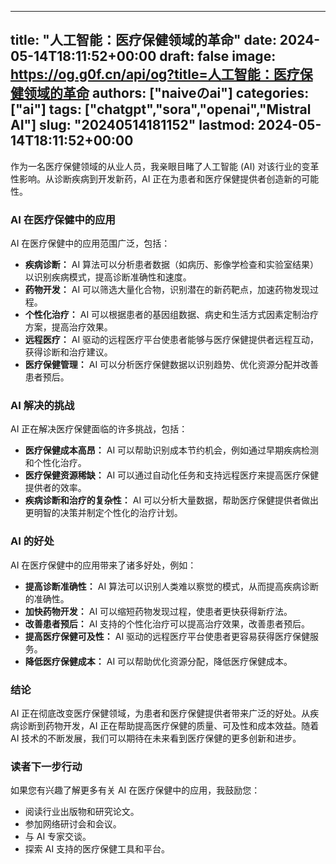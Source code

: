 
---
title: "人工智能：医疗保健领域的革命"
date: 2024-05-14T18:11:52+00:00
draft: false
image: https://og.g0f.cn/api/og?title=人工智能：医疗保健领域的革命
authors: ["naiveのai"]
categories: ["ai"]
tags: ["chatgpt","sora","openai","Mistral AI"]
slug: "20240514181152"
lastmod: 2024-05-14T18:11:52+00:00
---
作为一名医疗保健领域的从业人员，我亲眼目睹了人工智能 (AI) 对该行业的变革性影响。从诊断疾病到开发新药，AI 正在为患者和医疗保健提供者创造新的可能性。

### AI 在医疗保健中的应用

AI 在医疗保健中的应用范围广泛，包括：

- **疾病诊断：** AI 算法可以分析患者数据（如病历、影像学检查和实验室结果）以识别疾病模式，提高诊断准确性和速度。
- **药物开发：** AI 可以筛选大量化合物，识别潜在的新药靶点，加速药物发现过程。
- **个性化治疗：** AI 可以根据患者的基因组数据、病史和生活方式因素定制治疗方案，提高治疗效果。
- **远程医疗：** AI 驱动的远程医疗平台使患者能够与医疗保健提供者远程互动，获得诊断和治疗建议。
- **医疗保健管理：** AI 可以分析医疗保健数据以识别趋势、优化资源分配并改善患者预后。

### AI 解决的挑战

AI 正在解决医疗保健面临的许多挑战，包括：

- **医疗保健成本高昂：** AI 可以帮助识别成本节约机会，例如通过早期疾病检测和个性化治疗。
- **医疗保健资源稀缺：** AI 可以通过自动化任务和支持远程医疗来提高医疗保健提供者的效率。
- **疾病诊断和治疗的复杂性：** AI 可以分析大量数据，帮助医疗保健提供者做出更明智的决策并制定个性化的治疗计划。

### AI 的好处

AI 在医疗保健中的应用带来了诸多好处，例如：

- **提高诊断准确性：** AI 算法可以识别人类难以察觉的模式，从而提高疾病诊断的准确性。
- **加快药物开发：** AI 可以缩短药物发现过程，使患者更快获得新疗法。
- **改善患者预后：** AI 支持的个性化治疗可以提高治疗效果，改善患者预后。
- **提高医疗保健可及性：** AI 驱动的远程医疗平台使患者更容易获得医疗保健服务。
- **降低医疗保健成本：** AI 可以帮助优化资源分配，降低医疗保健成本。

### 结论

AI 正在彻底改变医疗保健领域，为患者和医疗保健提供者带来广泛的好处。从疾病诊断到药物开发，AI 正在帮助提高医疗保健的质量、可及性和成本效益。随着 AI 技术的不断发展，我们可以期待在未来看到医疗保健的更多创新和进步。

### 读者下一步行动

如果您有兴趣了解更多有关 AI 在医疗保健中的应用，我鼓励您：

- 阅读行业出版物和研究论文。
- 参加网络研讨会和会议。
- 与 AI 专家交谈。
- 探索 AI 支持的医疗保健工具和平台。
